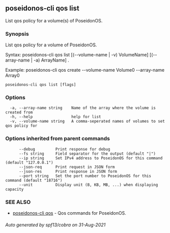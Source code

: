 ## poseidonos-cli qos list

List qos policy for a volume(s) of PoseidonOS.

### Synopsis

List qos policy for a volume of PoseidonOS.

Syntax: 
	poseidonos-cli qos list [(--volume-name | -v) VolumeName] [(--array-name | -a) ArrayName] .

Example: 
	poseidonos-cli qos create --volume-name Volume0 --array-name Array0
          

```
poseidonos-cli qos list [flags]
```

### Options

```
  -a, --array-name string    Name of the array where the volume is created from
  -h, --help                 help for list
  -v, --volume-name string   A comma-seperated names of volumes to set qos policy for
```

### Options inherited from parent commands

```
      --debug         Print response for debug
      --fs string     Field separator for the output (default "|")
      --ip string     Set IPv4 address to PoseidonOS for this command (default "127.0.0.1")
      --json-req      Print request in JSON form
      --json-res      Print response in JSON form
      --port string   Set the port number to PoseidonOS for this command (default "18716")
      --unit          Display unit (B, KB, MB, ...) when displaying capacity
```

### SEE ALSO

* [poseidonos-cli qos](poseidonos-cli_qos.md)	 - Qos commands for PoseidonOS.

###### Auto generated by spf13/cobra on 31-Aug-2021
